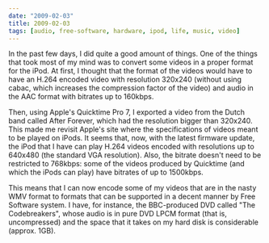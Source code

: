```yaml
---
date: "2009-02-03"
title: 2009-02-03
tags: [audio, free-software, hardware, ipod, life, music, video]
---
```

In the past few days, I did quite a good amount of things. One of
the things that took most of my mind was to convert some videos in
a proper format for the iPod. At first, I thought that the format
of the videos would have to have an H.264 encoded video with
resolution 320x240 (without using cabac, which increases the
compression factor of the video) and audio in the AAC format with
bitrates up to 160kbps.

Then, using Apple's Quicktime Pro 7, I exported a video from the
Dutch band called After Forever, which had the resolution bigger
than 320x240. This made me revisit Apple's site where the
specifications of videos meant to be played on iPods. It seems
that, now, with the latest firmware update, the iPod that I have
can play H.264 videos encoded with resolutions up to 640x480 (the
standard VGA resolution). Also, the bitrate doesn't need to be
restricted to 768kbps: some of the videos produced by Quicktime
(and which the iPods can play) have bitrates of up to 1500kbps.

This means that I can now encode some of my videos that are in the
nasty WMV format to formats that can be supported in a decent
manner by Free Software system. I have, for instance, the
BBC-produced DVD called "The Codebreakers", whose audio is in pure
DVD LPCM format (that is, uncompressed) and the space that it takes
on my hard disk is considerable (approx. 1GB).


